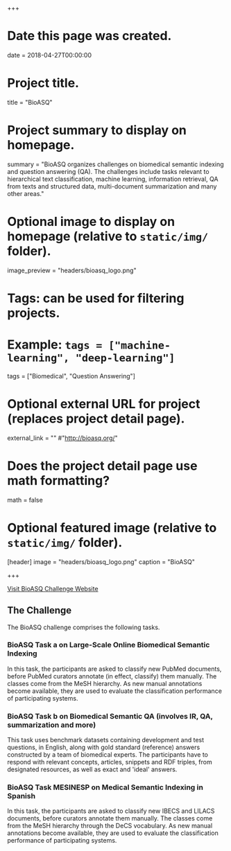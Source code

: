 +++
# Date this page was created.
date = 2018-04-27T00:00:00

# Project title.
title = "BioASQ"

# Project summary to display on homepage.
summary = "BioASQ organizes challenges on biomedical semantic indexing and question answering (QA). The challenges include tasks relevant to hierarchical text classification, machine learning, information retrieval, QA from texts and structured data, multi-document summarization and many other areas."

# Optional image to display on homepage (relative to `static/img/` folder).
image_preview = "headers/bioasq_logo.png"

# Tags: can be used for filtering projects.
# Example: `tags = ["machine-learning", "deep-learning"]`
tags = ["Biomedical", "Question Answering"]

# Optional external URL for project (replaces project detail page).
external_link = ""
#"http://bioasq.org/"

# Does the project detail page use math formatting?
math = false

# Optional featured image (relative to `static/img/` folder).
[header]
image = "headers/bioasq_logo.png"
caption = "BioASQ"

+++

<a href="http://bioasq.org/">Visit BioASQ Challenge Website</a>

## The Challenge

The BioASQ challenge comprises the following tasks.

### BioASQ Task a on Large-Scale Online Biomedical Semantic Indexing

In this task, the participants are asked to classify new PubMed documents, before PubMed curators annotate (in effect, classify) them manually. The classes come from the MeSH hierarchy. As new manual annotations become available, they are used to evaluate the classification performance of participating systems.

### BioASQ Task b on Biomedical Semantic QA (involves IR, QA, summarization and more)

This task uses benchmark datasets containing development and test questions, in English, along with gold standard (reference) answers constructed by a team of biomedical experts. The participants have to respond with relevant concepts, articles, snippets and RDF triples, from designated resources, as well as exact and 'ideal' answers.

### BioASQ Task MESINESP on Medical Semantic Indexing in Spanish

In this task, the participants are asked to classify new IBECS and LILACS documents, before curators annotate them manually. The classes come from the MeSH hierarchy through the DeCS vocabulary. As new manual annotations become available, they are used to evaluate the classification performance of participating systems.


